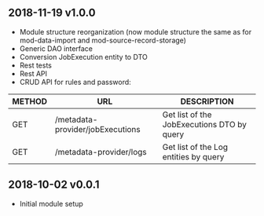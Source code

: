 ## 2018-11-19 v1.0.0
 * Module structure reorganization 
 (now module structure the same as for mod-data-import and mod-source-record-storage)
 * Generic DAO interface
 * Conversion JobExecution entity to DTO
 * Rest tests
 * Rest API
 * CRUD API for rules and password: 

  | METHOD |             URL                   | DESCRIPTION                                        |
  |--------|-----------------------------------|----------------------------------------------------|
  | GET    | /metadata-provider/jobExecutions  | Get list of the JobExecutions DTO by query         |
  | GET    | /metadata-provider/logs           | Get list of the Log entities by query              |

## 2018-10-02 v0.0.1
 * Initial module setup
